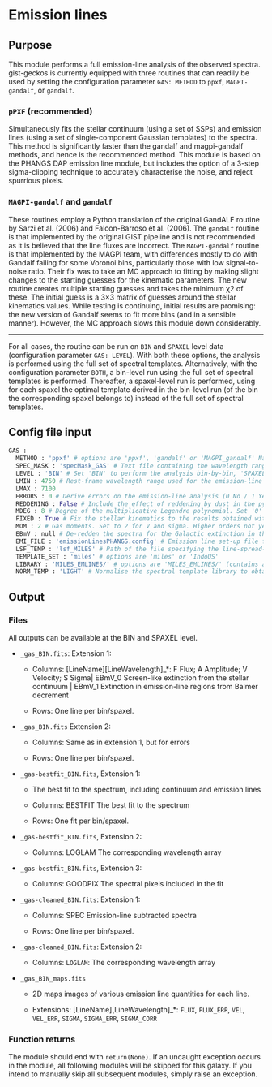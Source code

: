 # Emission lines  

## Purpose 

This module performs a full emission-line analysis of the observed spectra. gist-geckos is currently equipped with three routines that can readily be used by setting the configuration parameter `GAS: METHOD` to `ppxf`, `MAGPI-gandalf`, or `gandalf`.

### `pPXF` (recommended)
Simultaneously fits the stellar continuum (using a set of SSPs) and emission lines (using a set of single-component Gaussian templates) to the spectra. This method is significantly faster than the gandalf and magpi-gandalf methods, and hence is the recommended method. This module is based on the PHANGS DAP emission line module, but includes the option of a 3-step sigma-clipping technique to accurately characterise the noise, and reject spurrious pixels. 

### `MAGPI-gandalf` and `gandalf`
These routines employ a Python translation of the original GandALF routine by Sarzi et al. (2006) and Falcon-Barroso et al. (2006). The `gandalf` routine is that implemented by the original GIST pipeline and is not recommended as it is believed that the line fluxes are incorrect. The `MAGPI-gandalf` routine is that implemented by the MAGPI team, with differences mostly to do with Gandalf failing for some Voronoi bins, particularly those with low signal-to-noise ratio. Their fix was to take an MC approach to fitting by making slight changes to the starting guesses for the kinematic parameters. The new routine creates multiple
starting guesses and takes the minimum χ2 of these. The initial guess is a 3×3 matrix of guesses around the stellar kinematics values. While testing is continuing, initial results are promising: the
new version of Gandalf seems to fit more bins (and in a sensible manner). However, the MC approach slows this module down considerably. 

---

For all cases, the routine can be run on `BIN` and `SPAXEL` level data (configuration parameter `GAS: LEVEL`). With both these options, the analysis is performed using the full set of spectral templates. Alternatively, with the configuration parameter `BOTH`, a bin-level run using the full set of spectral templates is performed. Thereafter, a spaxel-level run is performed, using for each spaxel the optimal template derived in the bin-level run (of the bin the corresponding spaxel belongs to) instead of the full set of spectral templates.

## Config file input 

```py
GAS :
  METHOD : 'ppxf' # options are 'ppxf', 'gandalf' or 'MAGPI_gandalf' Name of the routine in emissionLines/ (without .py) to perform the tasks. Set 'False' to turn off module. 
  SPEC_MASK : 'specMask_GAS' # Text file containing the wavelength ranges to be masked.
  LEVEL : 'BIN' # Set 'BIN' to perform the analysis bin-by-bin, 'SPAXEL' for a spaxel-by-spaxel analysis, and 'BOTH' to perform a spaxel-by-spaxel analysis that is informed by a previous bin-by-bin analysis.
  LMIN : 4750 # Rest-frame wavelength range used for the emission-line analysis [in Angst.]
  LMAX : 7100
  ERRORS : 0 # Derive errors on the emission-line analysis (0 No / 1 Yes). Note: Due to limitations in pyGandALF, this is currently not possible. We expect a new pyGandALF version to be published soon.
  REDDENING : False # Include the effect of reddening by dust in the pyGandALF fit. Put in the form 0.1,0.1 without any spaces. If you intend to use multiplicative polynomials instead, set REDDENING to 'False' and add a MDEG keyword in the GAS section to set the polynomial order. Additive polynomials cannot be used with pyGandALF.
  MDEG : 8 # Degree of the multiplicative Legendre polynomial. Set '0' to not include any multiplicative polynomials.
  FIXED : True # Fix the stellar kinematics to the results obtained with the stellar kinematics module [True / False]
  MOM : 2 # Gas moments. Set to 2 for V and sigma. Higher orders not yet tested
  EBmV : null # De-redden the spectra for the Galactic extinction in the direction of the target previously to the analysis. Use e.g. EBmV = A_v / 3.2
  EMI_FILE : 'emissionLinesPHANGS.config' # Emission line set-up file for emline fittet. The specified path is relative to the configDir path in defaultDir.
  LSF_TEMP : 'lsf_MILES' # Path of the file specifying the line-spread-function of the spectral templates. The specified path is relative to the configDir path in defaultDir.
  TEMPLATE_SET : 'miles' # options are 'miles' or 'IndoUS'
  LIBRARY : 'MILES_EMLINES/' # options are 'MILES_EMLINES/' (contains asmaller subset of templates sim to that used by PHANGS) 'MILES/', 'miles_ssp_ch', or 'IndoUS'
  NORM_TEMP : 'LIGHT' # Normalise the spectral template library to obtain light- or mass-weighted results [LIGHT / MASS]
```

## Output 

### Files

All outputs can be available at the BIN and SPAXEL level.

- `_gas_BIN.fits`: Extension 1:

    - Columns: [LineName][LineWavelength]_*: F Flux; A Amplitude; V Velocity; S Sigma| EBmV_0 Screen-like extinction from the stellar continuum | EBmV_1 Extinction in emission-line regions from Balmer decrement

    - Rows: One line per bin/spaxel.

- `_gas_BIN.fits` Extension 2:

    - Columns: Same as in extension 1, but for errors

    - Rows: One line per bin/spaxel.

- `_gas-bestfit_BIN.fits`, Extension 1:

    - The best fit to the spectrum, including continuum and emission lines

    - Columns: BESTFIT The best fit to the spectrum

    - Rows: One fit per bin/spaxel.

- `_gas-bestfit_BIN.fits`, Extension 2:

    - Columns: LOGLAM The corresponding wavelength array

- `_gas-bestfit_BIN.fits`, Extension 3:

    - Columns: GOODPIX The spectral pixels included in the fit

- `_gas-cleaned_BIN.fits`: Extension 1:

    - Columns: SPEC Emission-line subtracted spectra

    - Rows: One line per bin/spaxel.

- `_gas-cleaned_BIN.fits`: Extension 2:

    - Columns: `LOGLAM`: The corresponding wavelength array

- `_gas_BIN_maps.fits`

    - 2D maps images of various emission line quantities for each line.

    - Extensions: [LineName][LineWavelength]_*: `FLUX`, `FLUX_ERR`, `VEL`, `VEL_ERR`, `SIGMA`, `SIGMA_ERR`, `SIGMA_CORR`

### Function returns

The module should end with `return(None)`. If an uncaught exception occurs in the module, all following modules will be skipped for this galaxy. If you intend to manually skip all subsequent modules, simply raise an exception.